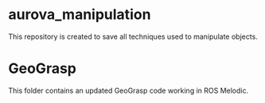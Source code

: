 # aurova_manipulation
This repository is created to save all techniques used to manipulate objects.

# GeoGrasp
This folder contains an updated GeoGrasp code working in ROS Melodic.
